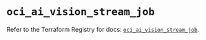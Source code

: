 # `oci_ai_vision_stream_job`

Refer to the Terraform Registry for docs: [`oci_ai_vision_stream_job`](https://registry.terraform.io/providers/oracle/oci/7.19.0/docs/resources/ai_vision_stream_job).
